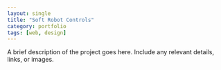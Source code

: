 ```yaml
---
layout: single
title: "Soft Robot Controls"
category: portfolio
tags: [web, design]
---
```


A brief description of the project goes here. Include any relevant details, links, or images.